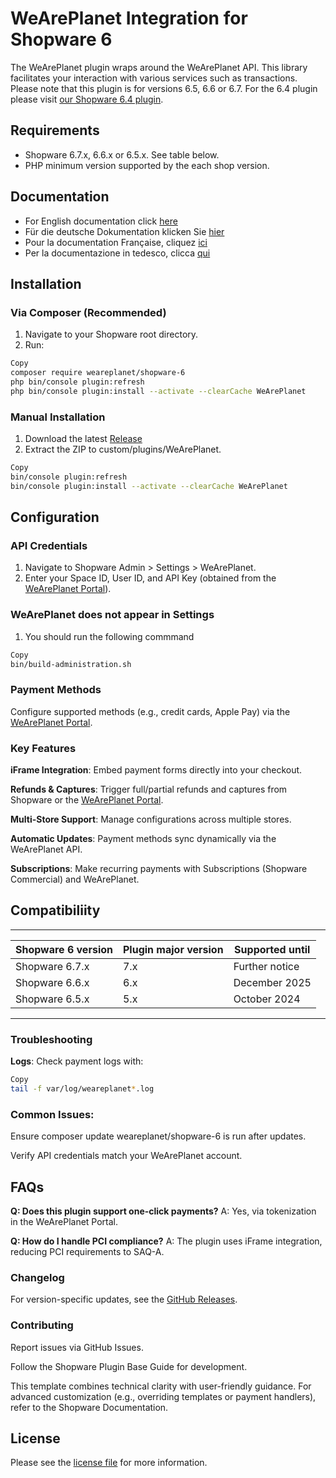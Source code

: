 

WeArePlanet Integration for Shopware 6
=============================

The WeArePlanet plugin wraps around the WeArePlanet API. This library facilitates your interaction with various services such as transactions.
Please note that this plugin is for versions 6.5, 6.6 or 6.7. For the 6.4 plugin please visit [our Shopware 6.4 plugin](https://github.com/weareplanet/shopware-6-4).

## Requirements

- Shopware 6.7.x, 6.6.x or 6.5.x. See table below.
- PHP minimum version supported by the each shop version.

## Documentation

- For English documentation click [here](https://plugin-documentation.weareplanet.com/weareplanet/shopware-6/7.1.4/docs/en/documentation.html)
- Für die deutsche Dokumentation klicken Sie [hier](https://plugin-documentation.weareplanet.com/weareplanet/shopware-6/7.1.4/docs/de/documentation.html)
- Pour la documentation Française, cliquez [ici](https://plugin-documentation.weareplanet.com/weareplanet/shopware-6/7.1.4/docs/fr/documentation.html)
- Per la documentazione in tedesco, clicca [qui](https://plugin-documentation.weareplanet.com/weareplanet/shopware-6/7.1.4/docs/it/documentation.html)

## Installation

### **Via Composer (Recommended)**  
1. Navigate to your Shopware root directory.
2. Run:

```bash
Copy
composer require weareplanet/shopware-6
php bin/console plugin:refresh
php bin/console plugin:install --activate --clearCache WeArePlanet
```

### Manual Installation

1. Download the latest [Release](../../releases)
2. Extract the ZIP to custom/plugins/WeArePlanet.

```bash
Copy
bin/console plugin:refresh  
bin/console plugin:install --activate --clearCache WeArePlanet
```

## Configuration
### API Credentials

1. Navigate to Shopware Admin > Settings > WeArePlanet.
2. Enter your Space ID, User ID, and API Key (obtained from the [WeArePlanet Portal](https://paymentshub.weareplanet.com/)).

### WeArePlanet does not appear in Settings

1. You should run the following commmand

```bash
Copy
bin/build-administration.sh
```

### Payment Methods

Configure supported methods (e.g., credit cards, Apple Pay) via the [WeArePlanet Portal](https://paymentshub.weareplanet.com/).

### Key Features
**iFrame Integration**: Embed payment forms directly into your checkout.

**Refunds & Captures**: Trigger full/partial refunds and captures from Shopware or the [WeArePlanet Portal](https://paymentshub.weareplanet.com/).

**Multi-Store Support**: Manage configurations across multiple stores.

**Automatic Updates**: Payment methods sync dynamically via the WeArePlanet API.

**Subscriptions**: Make recurring payments with Subscriptions (Shopware Commercial) and WeArePlanet.

## Compatibiliity

___________________________________________________________________________________
| Shopware 6 version            | Plugin major version   | Supported until        |
|-------------------------------|------------------------|------------------------|
| Shopware 6.7.x                | 7.x                    | Further notice         |
| Shopware 6.6.x                | 6.x                    | December 2025          |
| Shopware 6.5.x                | 5.x                    | October 2024           |
-----------------------------------------------------------------------------------

### Troubleshooting
**Logs**: Check payment logs with:

```bash
Copy
tail -f var/log/weareplanet*.log
```
### Common Issues:

Ensure composer update weareplanet/shopware-6 is run after updates.

Verify API credentials match your WeArePlanet account.

## FAQs
**Q: Does this plugin support one-click payments?**
A: Yes, via tokenization in the WeArePlanet Portal.

**Q: How do I handle PCI compliance?**
A: The plugin uses iFrame integration, reducing PCI requirements to SAQ-A.

### Changelog
For version-specific updates, see the [GitHub Releases](https://github.com/weareplanet/shopware-6/releases).

### Contributing
Report issues via GitHub Issues.

Follow the Shopware Plugin Base Guide for development.

This template combines technical clarity with user-friendly guidance. For advanced customization (e.g., overriding templates or payment handlers), refer to the Shopware Documentation.

## License

Please see the [license file](https://github.com/weareplanet/shopware-6/blob/master/LICENSE.txt) for more information.

